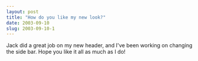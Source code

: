 ```yaml
---
layout: post
title: "How do you like my new look?"
date: 2003-09-10
slug: 2003-09-10-1
---
```


Jack did a great job on my new header, and I&apos;ve been working on changing the side bar.  Hope you like it all as much as I do!
